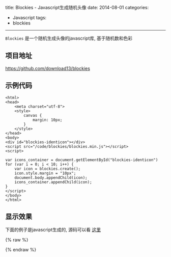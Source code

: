 title: Blockies - Javascript生成随机头像
date: 2014-08-01
categories:
  - Javascript
tags:
  - blockies
---

`Blockies` 是一个随机生成头像的javascript库, 基于随机数和色彩


<!-- more -->


## 项目地址

https://github.com/download13/blockies


## 示例代码

```
<html>
<head>
    <meta charset="utf-8">
    <style>
        canvas {
            margin: 10px;
        }
    </style>
</head>
<body>
<div id="blockies-identicon"></div>
<script src="/code/blockies/blockies.min.js"></script>
<script>

var icons_container = document.getElementById("blockies-identicon")
for (var i = 0; i < 10; i++) {
    var icon = blockies.create();
    icon.style.margin = "10px";
    document.body.appendChild(icon);
    icons_container.appendChild(icon);
}
</script>
</body>
</html>
```

## 显示效果

下面的例子是javascript生成的, 源码可以看 [这里][1]


{% raw %}
<div id="blockies-identicon"></div>
<script src="/code/blockies/blockies.min.js"></script>
<script>

var icons_container = document.getElementById("blockies-identicon")
for (var i = 0; i < 10; i++) {
    var icon = blockies.create();
    icon.style.margin = "10px";
    icons_container.appendChild(icon);
}
</script>
{% endraw %}

  [1]: /code/blockies/index.html
